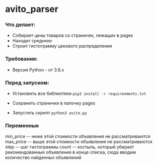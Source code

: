 # avito_parser

### Что делает:
- Собирает цены товаров со страничек, лежащих в pages
- Находит среднюю
- Строит гистограмму ценового распределения

### Требования:
- Версия Python - от 3.6.x

### Перед запуском:

- Установить все библиотеки
`pip3 install -r requirenments.txt`

- Сохранить странички в папочку pages

- Запустить скрипт
`python3 avito.py`

### Переменные

min_price -- ниже этой стоимости объявления не рассматриваются
max_price -- выше этой стоимости объявления не рассматриваются
step -- шаг гистограммы
count -- костыль, который убирает рекомендованные объявления в конце списка, сюда вводим количество найденных объявлений 